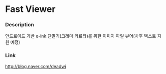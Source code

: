 Fast Viewer
========

### Description
안드로이드 기반 e-ink 단말기(크레마 카르타)를 위한 이미지 파일 뷰어(차후 텍스트 지원 예정)

### Link
http://blog.naver.com/deadwi
